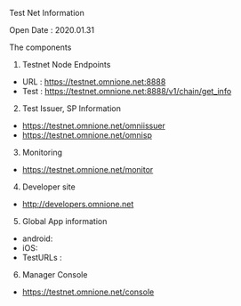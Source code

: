 Test Net Information

Open Date : 2020.01.31

The components

1. Testnet Node Endpoints

  - URL : https://testnet.omnione.net:8888
  - Test : https://testnet.omnione.net:8888/v1/chain/get_info


2. Test Issuer, SP Information
  - https://testnet.omnione.net/omniissuer
  - https://testnet.omnione.net/omnisp

3. Monitoring
  - https://testnet.omnione.net/monitor

4. Developer site
  - http://developers.omnione.net

5. Global App information
  - android: 
  - iOS: 
  - TestURLs :

6. Manager Console
  - https://testnet.omnione.net/console 
